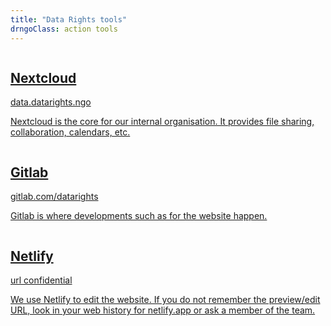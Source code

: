 ```yaml
---
title: "Data Rights tools"
drngoClass: action tools
---
```


<a href="https://data.datarights.ngo">
<div class="unit tool data-datarights-ngo">
<img src="https://data.datarights.ngo/apps/theming/favicon?v=17" alt="" class="logo">
<h2>Nextcloud</h2>
<span class="url">data.datarights.ngo</span>
<p>
Nextcloud is the core for our internal organisation. It provides file sharing, collaboration, calendars, etc.
</p>
</div>
</a>

<a href="https://gitlab.com/datarights">
<div class="unit tool gitlab">
<img src="https://assets.gitlab-static.net/assets/touch-icon-ipad-retina-8ebe416f5313483d9c1bc772b5bbe03ecad52a54eba443e5215a22caed2a16a2.png" alt="" class="logo">
<h2>Gitlab</h2>
<span class="url">gitlab.com/datarights</span>
<p>
Gitlab is where developments such as for the website happen.
</p>
</div>
</a>

<a href="https://app.netlify.com/">
<div class="unit tool gitlab">
<img src="https://www.netlifycms.org/img/favicon/apple-touch-icon.png"
 alt="" class="logo">
<h2>Netlify</h2>
<span class="url">url confidential</span>
<p>
We use Netlify to edit the website. If you do not remember the preview/edit URL, look in your web history for netlify.app or ask a member of the team.
</p>
</div>
</a>
